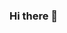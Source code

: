 ### Hi there 👋

<!--
**DURGAPRASAD4023/DURGAPRASAD4023** is a ✨ _special_ ✨ repository because its `README.md` (this file) appears on your GitHub profile.

Here are some ideas to get you started:


-->
